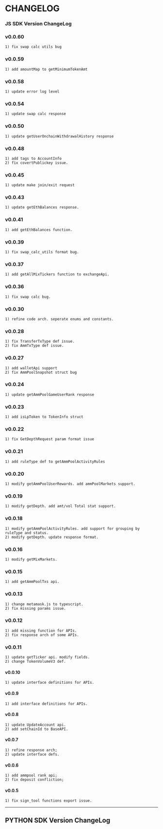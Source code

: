 # CHANGELOG

### JS SDK Version ChangeLog


### v0.0.60
    1) fix swap calc utils bug

### v0.0.59
    1) add amountMap to getMinimumTokenAmt

### v0.0.58
    1) update error log level
    
### v0.0.54
    1) update swap calc response

### v0.0.50
    1) update getUserOnchainWithdrawalHistory response
    
### v0.0.48
    1) add tags to AccountInfo
    2) fix covertPublickey issue.

### v0.0.45
    1) update make join/exit request

### v0.0.43
    1) update getEthBalances response.

### v0.0.41
    1) add getEthBalances function.

### v0.0.39
    1) fix swap_calc_utils format bug.

### v0.0.37
    1) add getAllMixTickers function to exchangeApi.

### v0.0.36
    1) fix swap calc bug.

### v0.0.30
    1) refine code arch. seperate enums and constants.

### v0.0.28
    1) fix TransferTxType def issue.
    2) fix AmmTxType def issue.

### v0.0.27
    1) add walletApi support
    2) fix AmmPoolSnapshot struct bug

### v0.0.24
    1) update getAmmPoolGameUserRank response

### v0.0.23
    1) add isLpToken to TokenInfo struct

### v0.0.22
    1) fix GetDepthRequest param format issue

### v0.0.21
    1) add ruleType def to getAmmPoolActivityRules

### v0.0.20
    1) modify getAmmPoolUserRewards. add ammPoolMarkets support.

### v0.0.19
    1) modify getDepth. add amt/vol Total stat support.

### v0.0.18
    1) modify getAmmPoolActivityRules. add support for grouping by ruleType and status.
    2) modify getDepth. update response format.

### v0.0.16
    1) modify getMixMarkets.

### v0.0.15
    1) add getAmmPoolTxs api.

### v0.0.13
    1) change metamask.js to typescript.
    2) fix missing params issue.

### v0.0.12
    1) add missing function for APIs.
    2) fix response arch of some APIs.

### v0.0.11
    1) update getTicker api. modify fields.
    2) change TokenVolumeV3 def.

#### v0.0.10
    1) update interface definitions for APIs.

#### v0.0.9
    1) add interface definitions for APIs.

#### v0.0.8
    1) update UpdateAccount api.
    2) add setChainId to BaseAPI.

#### v0.0.7
    1) refine response arch;
    2) update interface defs.

#### v0.0.6
    1) add ammpool rank api;
    2) fix deposit confliction;

#### v0.0.5
    1) fix sign_tool functions export issue.

---

## PYTHON SDK Version ChangeLog
